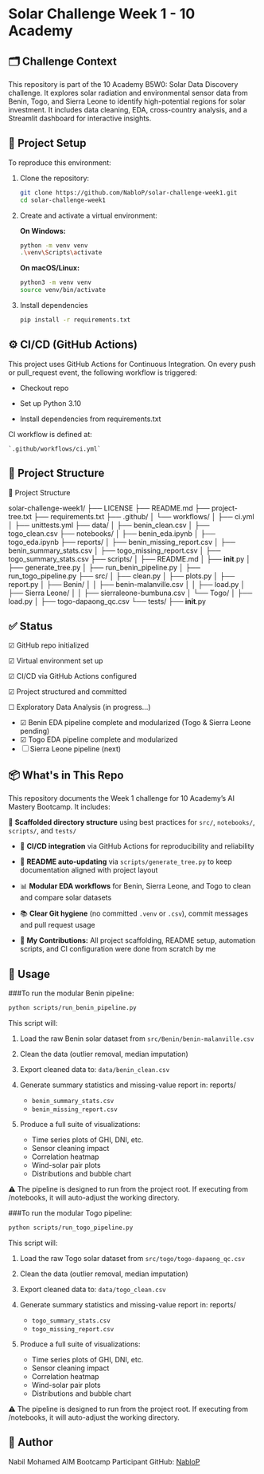 # Solar Challenge Week 1 - 10 Academy

## 🗂 Challenge Context
This repository is part of the 10 Academy B5W0: Solar Data Discovery challenge. It explores solar radiation and environmental sensor data from Benin, Togo, and Sierra Leone to identify high-potential regions for solar investment. It includes data cleaning, EDA, cross-country analysis, and a Streamlit dashboard for interactive insights.

## 🔧 Project Setup

To reproduce this environment:

1. Clone the repository:
   ```bash
   git clone https://github.com/NabloP/solar-challenge-week1.git
   cd solar-challenge-week1
   ```

2. Create and activate a virtual environment:
   
   **On Windows:**
    ```bash
    python -m venv venv
    .\venv\Scripts\activate
    ```

    **On macOS/Linux:**
    ```bash
    python3 -m venv venv
    source venv/bin/activate
    ```

3. Install dependencies
    ```bash
    pip install -r requirements.txt
    ```

## ⚙️ CI/CD (GitHub Actions)

This project uses GitHub Actions for Continuous Integration. On every push or pull_request event, the following workflow is triggered:

- Checkout repo

- Set up Python 3.10

- Install dependencies from requirements.txt

CI workflow is defined at:

    `.github/workflows/ci.yml`

## 📁 Project Structure

<!-- TREE START -->
📁 Project Structure

solar-challenge-week1/
├── LICENSE
├── README.md
├── project-tree.txt
├── requirements.txt
├── .github/
│   └── workflows/
│       ├── ci.yml
│       ├── unittests.yml
├── data/
│   ├── benin_clean.csv
│   ├── togo_clean.csv
├── notebooks/
│   ├── benin_eda.ipynb
│   ├── togo_eda.ipynb
├── reports/
│   ├── benin_missing_report.csv
│   ├── benin_summary_stats.csv
│   ├── togo_missing_report.csv
│   ├── togo_summary_stats.csv
├── scripts/
│   ├── README.md
│   ├── __init__.py
│   ├── generate_tree.py
│   ├── run_benin_pipeline.py
│   ├── run_togo_pipeline.py
├── src/
│   ├── clean.py
│   ├── plots.py
│   ├── report.py
│   ├── Benin/
│   │   ├── benin-malanville.csv
│   │   ├── load.py
│   ├── Sierra Leone/
│   │   ├── sierraleone-bumbuna.csv
│   └── Togo/
│       ├── load.py
│       ├── togo-dapaong_qc.csv
└── tests/
    ├── __init__.py
<!-- TREE END -->

## ✅ Status
 ☑︎ GitHub repo initialized

 ☑︎ Virtual environment set up

 ☑︎ CI/CD via GitHub Actions configured

 ☑︎ Project structured and committed

 ☐ Exploratory Data Analysis (in progress...)
 + ☑︎ Benin EDA pipeline complete and modularized (Togo & Sierra Leone pending)
 + ☑︎ Togo EDA pipeline complete and modularized  
 + ☐ Sierra Leone pipeline (next)


## 📦 What's in This Repo

This repository documents the Week 1 challenge for 10 Academy’s AI Mastery Bootcamp. It includes:

📁 **Scaffolded directory structure** using best practices for `src/`, `notebooks/`, `scripts/`, and `tests/`

- 🧪 **CI/CD integration** via GitHub Actions for reproducibility and reliability

- 🧹 **README auto-updating** via `scripts/generate_tree.py` to keep documentation aligned with project layout

- 📊 **Modular EDA workflows** for Benin, Sierra Leone, and Togo to clean and compare solar datasets

- 📚 **Clear Git hygiene** (no committed `.venv` or `.csv`), commit messages and pull request usage

- 🧠 **My Contributions:** All project scaffolding, README setup, automation scripts, and CI configuration were done from scratch by me

## 🧪 Usage

###To run the modular Benin pipeline:

```bash
python scripts/run_benin_pipeline.py
```

This script will:

1. Load the raw Benin solar dataset from `src/Benin/benin-malanville.csv`

2. Clean the data (outlier removal, median imputation)

3. Export cleaned data to: `data/benin_clean.csv`

4. Generate summary statistics and missing-value report in: reports/

    - `benin_summary_stats.csv`
    - `benin_missing_report.csv`

5. Produce a full suite of visualizations:

    - Time series plots of GHI, DNI, etc.
    - Sensor cleaning impact
    - Correlation heatmap
    - Wind-solar pair plots
    - Distributions and bubble chart

⚠️ The pipeline is designed to run from the project root. If executing from /notebooks, it will auto-adjust the working directory.

###To run the modular Togo pipeline:

```bash
python scripts/run_togo_pipeline.py
```

This script will:

1. Load the raw Togo solar dataset from `src/togo/togo-dapaong_qc.csv`

2. Clean the data (outlier removal, median imputation)

3. Export cleaned data to: `data/togo_clean.csv`

4. Generate summary statistics and missing-value report in: reports/

    - `togo_summary_stats.csv`
    - `togo_missing_report.csv`

5. Produce a full suite of visualizations:

    - Time series plots of GHI, DNI, etc.
    - Sensor cleaning impact
    - Correlation heatmap
    - Wind-solar pair plots
    - Distributions and bubble chart

⚠️ The pipeline is designed to run from the project root. If executing from /notebooks, it will auto-adjust the working directory.

## 🚀 Author
Nabil Mohamed
AIM Bootcamp Participant
GitHub: [NabloP](https://github.com/NabloP)